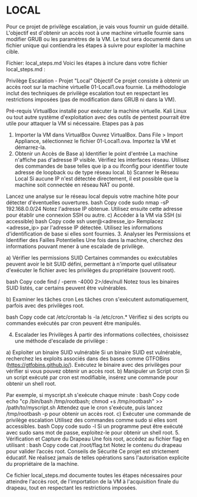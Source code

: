 # LOCAL

Pour ce projet de privilège escalation, je vais vous fournir un guide détaillé. L'objectif est d'obtenir un accès root à une machine virtuelle fournie sans modifier GRUB ou les paramètres de la VM. Le tout sera documenté dans un fichier unique qui contiendra les étapes à suivre pour exploiter la machine cible.

Fichier: local_steps.md
Voici les étapes à inclure dans votre fichier local_steps.md :

Privilège Escalation - Projet "Local"
Objectif
Ce projet consiste à obtenir un accès root sur la machine virtuelle 01-Local1.ova fournie. La méthodologie inclut des techniques de privilège escalation tout en respectant les restrictions imposées (pas de modification dans GRUB ni dans la VM).

Pré-requis
VirtualBox installé pour exécuter la machine virtuelle.
Kali Linux ou tout autre système d'exploitation avec des outils de pentest pourrait être utile pour attaquer la VM si nécessaire.
Etapes pas à pas
1. Importer la VM dans VirtualBox
Ouvrez VirtualBox.
Dans File > Import Appliance, sélectionnez le fichier 01-Local1.ova.
Importez la VM et démarrez-la.
2. Obtenir un Accès de Base
a) Identifier le point d'entrée
La machine n'affiche pas d'adresse IP visible. Vérifiez les interfaces réseau.
Utilisez des commandes de base telles que ip a ou ifconfig pour identifier toute adresse de loopback ou de type réseau local.
b) Scanner le Réseau Local
Si aucune IP n'est détectée directement, il est possible que la machine soit connectée en réseau NAT ou ponté.

Lancez une analyse sur le réseau local depuis votre machine hôte pour détecter d'éventuelles ouvertures.
bash
Copy code
sudo nmap -sP 192.168.0.0/24
Notez l'adresse IP obtenue. Utilisez ensuite cette adresse pour établir une connexion SSH ou autre.
c) Accéder à la VM via SSH (si accessible)
bash
Copy code
ssh user@<adresse_ip>
Remplacez <adresse_ip> par l'adresse IP détectée.
Utilisez les informations d'identification de base si elles sont fournies.
3. Analyser les Permissions et Identifier des Failles Potentielles
Une fois dans la machine, cherchez des informations pouvant mener à une escalade de privilège.

a) Vérifier les permissions SUID
Certaines commandes ou exécutables peuvent avoir le bit SUID défini, permettant à n'importe quel utilisateur d'exécuter le fichier avec les privilèges du propriétaire (souvent root).

bash
Copy code
find / -perm -4000 2>/dev/null
Notez tous les binaires SUID listés, car certains peuvent être vulnérables.

b) Examiner les tâches cron
Les tâches cron s'exécutent automatiquement, parfois avec des privilèges root.

bash
Copy code
cat /etc/crontab
ls -la /etc/cron.*
Vérifiez si des scripts ou commandes exécutés par cron peuvent être manipulés.

4. Escalader les Privilèges
À partir des informations collectées, choisissez une méthode d'escalade de privilège :

a) Exploiter un binaire SUID vulnérable
Si un binaire SUID est vulnérable, recherchez les exploits associés dans des bases comme GTFOBins (https://gtfobins.github.io/).
Exécutez le binaire avec des privilèges pour vérifier si vous pouvez obtenir un accès root.
b) Manipuler un Script cron
Si un script exécuté par cron est modifiable, insérez une commande pour obtenir un shell root.

Par exemple, si myscript.sh s'exécute chaque minute :
bash
Copy code
echo "cp /bin/bash /tmp/rootbash; chmod +s /tmp/rootbash" >> /path/to/myscript.sh
Attendez que le cron s'exécute, puis lancez /tmp/rootbash -p pour obtenir un accès root.
c) Exécuter une commande de privilège escalation
Utilisez des commandes comme sudo si elles sont accessibles.
bash
Copy code
sudo -l
Si un programme peut être exécuté avec sudo sans mot de passe, exploitez-le pour obtenir un shell root.
5. Vérification et Capture du Drapeau
Une fois root, accédez au fichier flag en utilisant :
bash
Copy code
cat /root/flag.txt
Notez le contenu du drapeau pour valider l’accès root.
Conseils de Sécurité
Ce projet est strictement éducatif. Ne réalisez jamais de telles opérations sans l'autorisation explicite du propriétaire de la machine.

Ce fichier local_steps.md documente toutes les étapes nécessaires pour atteindre l'accès root, de l'importation de la VM à l'acquisition finale du drapeau, tout en respectant les restrictions imposées.